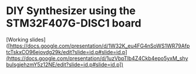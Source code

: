 # DIY Synthesizer using the STM32F407G-DISC1 board
[Working slides]([https://docs.google.com/presentation/d/1W32K_eu4FG4nSoWS1WR79AfptcTskxCO96ejovdg29k/edit?slide=id.p#slide=id.p](https://docs.google.com/presentation/d/1uzVbpTlb4Z4Ckb4epo5yxM_shybulsgjehzmY5z12NE/edit?slide=id.p#slide=id.p])

